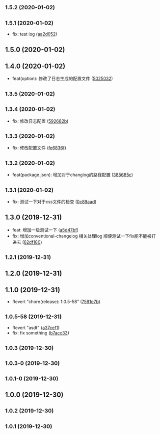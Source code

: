 ## <small>1.5.2 (2020-01-02)</small>


## <small>1.5.1 (2020-01-02)</small>

* fix: test log ([aa2d052](https://github.com/HeiLiu/gitHook/commit/aa2d052))



## 1.5.0 (2020-01-02)




## 1.4.0 (2020-01-02)

* feat(option): 修改了日志生成的配置文件 ([5025032](https://github.com/HeiLiu/gitHook/commit/5025032))



## <small>1.3.5 (2020-01-02)</small>




## <small>1.3.4 (2020-01-02)</small>

* fix: 修改日志配置 ([592682b](https://github.com/HeiLiu/gitHook/commit/592682b))



## <small>1.3.3 (2020-01-02)</small>

* fix: 修改配置文件 ([fe6836f](https://github.com/HeiLiu/gitHook/commit/fe6836f))



## <small>1.3.2 (2020-01-02)</small>

* feat(package.json): 增加对于changlog的路径配置 ([385685c](https://github.com/HeiLiu/gitHook/commit/385685c))



## <small>1.3.1 (2020-01-02)</small>

* fix: 测试一下对于css文件的检查 ([0c88aad](https://github.com/HeiLiu/gitHook/commit/0c88aad))



## 1.3.0 (2019-12-31)

* feat: 增加一级测试一下 ([a5d47bf](https://github.com/HeiLiu/gitHook/commit/a5d47bf))
* fix: 增加conventional-changelog 相关处理log 顺便测试一下fix能不能被打进去 ([62df180](https://github.com/HeiLiu/gitHook/commit/62df180))



## <small>1.2.1 (2019-12-31)</small>




## 1.2.0 (2019-12-31)




## 1.1.0 (2019-12-31)

* Revert "chore(release): 1.0.5-58" ([7581e7b](https://github.com/HeiLiu/gitHook/commit/7581e7b))



## <small>1.0.5-58 (2019-12-31)</small>

* Revert "asdf" ([a37cef1](https://github.com/HeiLiu/gitHook/commit/a37cef1))
* fix: fix something ([b7acc33](https://github.com/HeiLiu/gitHook/commit/b7acc33))



## <small>1.0.3 (2019-12-30)</small>




## <small>1.0.3-0 (2019-12-30)</small>




## <small>1.0.1-0 (2019-12-30)</small>




## 1.0.0 (2019-12-30)




## <small>1.0.2 (2019-12-30)</small>




## <small>1.0.1 (2019-12-30)</small>




